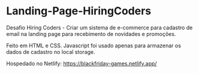 # Landing-Page-HiringCoders

Desafio Hiring Coders - Criar um sistema de e-commerce para cadastro de email na landing page para recebimento de novidades e promoções.

Feito em HTML e CSS.
Javascript foi usado apenas para armazenar os dados de cadastro no local storage.

Hospedado no Netlify: https://blackfriday-games.netlify.app/
